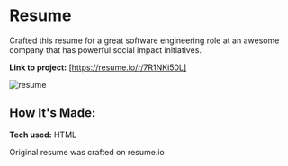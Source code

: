 # Resume
Crafted this resume for a great software engineering role at an awesome company that has powerful social impact initiatives.

**Link to project:** [https://resume.io/r/7R1NKi50L]

![resume]("https://i.ibb.co/SnzcFWz")

## How It's Made:

**Tech used:** HTML

Original resume was crafted on resume.io 
